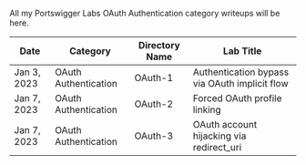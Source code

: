 All my Portswigger Labs OAuth Authentication category writeups will be here.

Date	 	  | Category                       | Directory Name     | Lab Title
--------------|--------------------------------|--------------------|----------------------
Jan 3, 2023   | OAuth Authentication           | OAuth-1            | Authentication bypass via OAuth implicit flow
Jan 7, 2023   | OAuth Authentication           | OAuth-2            | Forced OAuth profile linking
Jan 7, 2023   | OAuth Authentication           | OAuth-3            | OAuth account hijacking via redirect_uri